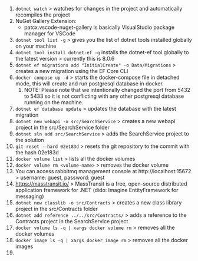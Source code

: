 1. `dotnet watch` > watches for changes in the project and automatically recompiles the project
2. NuGet Gallery Extension:
   - patcx.vscode-nuget-gallery is basically VisualStudio package manager for VSCode
3. `dotnet tool list -g` > gives you the list of dotnet tools installed globally on your machine
4. `dotnet tool install dotnet-ef -g` installs the dotnet-ef tool globally to the latest version > currently this is 8.0.6
5. `dotnet ef migrations add "InitialCreate" -o Data/Migrations` > creates a new migration using the EF Core CLI
6. `docker compose up -d` > starts the docker-compose file in detached mode, this will create and run postgresql database in docker.
   1. NOTE: Please note that we intentionally changed the port from 5432 to 5433 so it is not conflicting with any other postgresql database running on the machine.
7. `dotnet ef database update` > updates the database with the latest migration
8. `dotnet new webapi -o src/SearchService` > creates a new webapi project in the src/SearchService folder
9. `dotnet sln add src/SearchService` > adds the SearchService project to the solution
10. `git reset --hard 02e183d` > resets the git repository to the commit with the hash 02e183d
11. `docker volume list` > lists all the docker volumes
12. `docker volume rm <volume-name>` > removes the docker volume
13. You can access rabbitmq management console at http://localhost:15672 > username: guest, password: guest
14. https://masstransit.io/ > MassTransit is a free, open-source distributed application framework for .NET (dido: Imagine EntityFramework for messaging)
15. `dotnet new classlib -o src/Contracts` > creates a new class library project in the src/Contracts folder
16. `dotnet add reference ../../src/Contracts/` > adds a reference to the Contracts project in the SearchService project
17. `docker volume ls -q | xargs docker volume rm` > removes all the docker volumes
18. `docker image ls -q | xargs docker image rm` > removes all the docker images
19. 